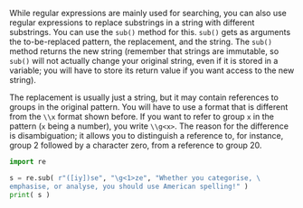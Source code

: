 While regular expressions are mainly used for searching, you can also
use regular expressions to replace substrings in a string with different
substrings. You can use the `sub()` method for this. `sub()` gets as
arguments the to-be-replaced pattern, the replacement, and the string.
The `sub()` method returns the new string (remember that strings are
immutable, so `sub()` will not actually change your original string,
even if it is stored in a variable; you will have to store its return
value if you want access to the new string).

The replacement is usually just a string, but it may contain references
to groups in the original pattern. You will have to use a format that is
different from the `\\x` format shown before. If you want to refer to
group `x` in the pattern (`x` being a number), you write `\\g<x>`. The
reason for the difference is disambiguation; it allows you to
distinguish a reference to, for instance, group 2 followed by a
character zero, from a reference to group 20.

```python
import re

s = re.sub( r"([iy])se", "\g<1>ze", "Whether you categorise, \
emphasise, or analyse, you should use American spelling!" )
print( s )
```
